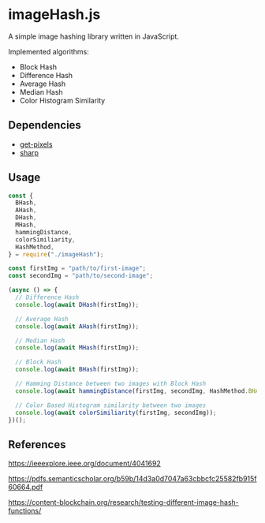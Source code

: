 # imageHash.js

A simple image hashing library written in JavaScript.

Implemented algorithms:

- Block Hash
- Difference Hash
- Average Hash
- Median Hash
- Color Histogram Similarity

## Dependencies

- [get-pixels](https://github.com/scijs/get-pixels)
- [sharp](https://github.com/lovell/sharp)

## Usage

```javascript
const {
  BHash,
  AHash,
  DHash,
  MHash,
  hammingDistance,
  colorSimiliarity,
  HashMethod,
} = require("./imageHash");

const firstImg = "path/to/first-image";
const secondImg = "path/to/second-image";

(async () => {
  // Difference Hash
  console.log(await DHash(firstImg));

  // Average Hash
  console.log(await AHash(firstImg));

  // Median Hash
  console.log(await MHash(firstImg));

  // Block Hash
  console.log(await BHash(firstImg));

  // Hamming Distance between two images with Block Hash
  console.log(await hammingDistance(firstImg, secondImg, HashMethod.BHASH));

  // Color Based Histogram similarity between two images
  console.log(await colorSimiliarity(firstImg, secondImg));
})();
```

## References

https://ieeexplore.ieee.org/document/4041692

https://pdfs.semanticscholar.org/b59b/14d3a0d7047a63cbbcfc25582fb915f60664.pdf

https://content-blockchain.org/research/testing-different-image-hash-functions/
